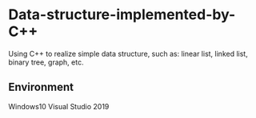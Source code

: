# Data-structure-implemented-by-C++
Using C++ to realize simple data structure, such as: linear list, linked list, binary tree, graph, etc.
## Environment
  Windows10
  Visual Studio 2019
